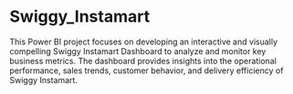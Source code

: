# Swiggy_Instamart
This Power BI project focuses on developing an interactive and visually compelling Swiggy Instamart Dashboard to analyze and monitor key business metrics. The dashboard provides insights into the operational performance, sales trends, customer behavior, and delivery efficiency of Swiggy Instamart.
